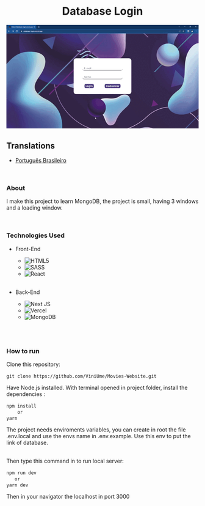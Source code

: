 <h1 align="center">Database Login</h1>
<img alt="gif" src="https://github.com/ViniUme/assets/blob/master/login.gif?raw=true">

<br>

## Translations
- [Português Brasileiro]()

<br>

### About
I make this project to learn MongoDB, the project is small, having 3 windows and a loading window.

<br>

### Technologies Used

* Front-End
    * ![HTML5](https://img.shields.io/badge/html5-%23E34F26.svg?style=for-the-badge&logo=html5&logoColor=white)
    * ![SASS](https://img.shields.io/badge/SASS-hotpink.svg?style=for-the-badge&logo=SASS&logoColor=white)
    * ![React](https://img.shields.io/badge/react-%2320232a.svg?style=for-the-badge&logo=react&logoColor=%2361DAFB)

    <br>

* Back-End
    * ![Next JS](https://img.shields.io/badge/Next-black?style=for-the-badge&logo=next.js&logoColor=white)
    * ![Vercel](https://img.shields.io/badge/vercel-%23000000.svg?style=for-the-badge&logo=vercel&logoColor=white)
    * ![MongoDB](https://img.shields.io/badge/MongoDB-%234ea94b.svg?style=for-the-badge&logo=mongodb&logoColor=white)

<br><br>

### How to run
Clone this repository:

    git clone https://github.com/ViniUme/Movies-Website.git
    
Have Node.js installed. With terminal opened in project folder, install the dependencies :

    npm install
        or
    yarn
    
The project needs enviroments variables, you can create in root the file .env.local and use the envs name in .env.example. Use this env to put the link of database.

<br>
Then type this command in to run local server:

    npm run dev
       or
    yarn dev

Then in your navigator the localhost in port 3000